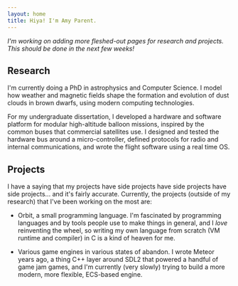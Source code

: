 ```yaml
---
layout: home
title: Hiya! I'm Amy Parent.
---
```


*I'm working on adding more fleshed-out pages for research and projects. This should be done in the next few weeks!*

## Research

I'm currently doing a PhD in astrophysics and Computer Science. I model how weather and magnetic fields shape the formation and evolution of dust clouds in brown dwarfs, using modern computing technologies.

For my undergraduate dissertation, I developed a hardware and software platform for modular high-altitude balloon missions, inspired by the common buses that commercial satellites use. I designed and tested the hardware bus around a micro-controller, defined protocols for radio and internal communications, and wrote the flight software using a real time OS.

## Projects

I have a saying that my projects have side projects have side projects have side projects... and it's fairly accurate. Currently, the projects (outside of my research) that I've been working on the most are:

 * Orbit, a small programming language. I'm fascinated by programming languages and by tools people use to make things in general, and I *love* reinventing the wheel, so writing my own language from scratch (VM runtime and compiler) in C is a kind of heaven for me.
 
 * Various game engines in various states of abandon. I wrote Meteor years ago, a thing C++ layer around SDL2 that powered a handful of game jam games, and I'm currently (very slowly) trying to build a more modern, more flexible, ECS-based engine.
